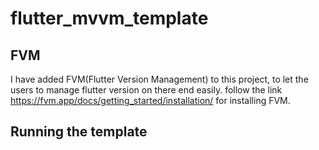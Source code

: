 # flutter_mvvm_template

## FVM
I have added FVM(Flutter Version Management) to this project, to let the users to manage flutter version on there end easily.
follow the link https://fvm.app/docs/getting_started/installation/ for installing FVM.

## Running the template
